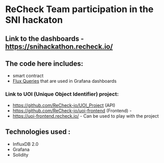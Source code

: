 # ReCheck Team participation in the SNI hackaton 

## Link to the dashboards - https://snihackathon.recheck.io/

## The code here includes: 
- smart contract 
- [Flux Queries](./FluxQueries.md) that are used in Grafana dashboards

### Link to UOI (Unique Object Identifier) project:
- https://github.com/ReCheck-io/UOI_Project (API)
- https://github.com/ReCheck-io/uoi-frontend (Frontend) -
- https://uoi-frontend.recheck.io/ - Can be used to play with the project


## Technologies used : 
- InfluxDB 2.0
- Grafana 
- Solidity